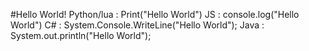 #Hello World!
Python/lua : Print("Hello World") 
JS : console.log("Hello World") 
C# : System.Console.WriteLine("Hello World"); 
Java : System.out.println("Hello World"); 
<!---
BubbaboyYT/BubbaboyYT is a ✨ special ✨ repository because its `README.md` (this file) appears on your GitHub profile.
You can click the Preview link to take a look at your changes.
--->
